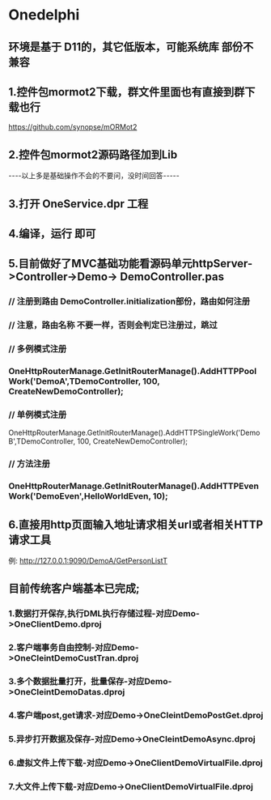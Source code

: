 # Onedelphi
## 环境是基于 D11的，其它低版本，可能系统库 部份不兼容
## 1.控件包mormot2下载，群文件里面也有直接到群下载也行
  https://github.com/synopse/mORMot2
## 2.控件包mormot2源码路径加到Lib
----以上多是基础操作不会的不要问，没时间回答-----
## 3.打开 OneService.dpr 工程
## 4.编译，运行 即可
## 5.目前做好了MVC基础功能看源码单元httpServer->Controller->Demo-> DemoController.pas
   ### // 注册到路由 DemoController.initialization部份，路由如何注册
   ### // 注意，路由名称 不要一样，否则会判定已注册过，跳过
 ### // 多例模式注册
 ###  OneHttpRouterManage.GetInitRouterManage().AddHTTPPoolWork('DemoA',TDemoController, 100, CreateNewDemoController);
 ### // 单例模式注册
  OneHttpRouterManage.GetInitRouterManage().AddHTTPSingleWork('DemoB',TDemoController, 100, CreateNewDemoController);
 ### // 方法注册
### OneHttpRouterManage.GetInitRouterManage().AddHTTPEvenWork('DemoEven',HelloWorldEven, 10);
## 6.直接用http页面输入地址请求相关url或者相关HTTP请求工具
  例:  http://127.0.0.1:9090/DemoA/GetPersonListT



## 目前传统客户端基本已完成;
### 1.数据打开保存,执行DML执行存储过程-对应Demo->OneClientDemo.dproj
### 2.客户端事务自由控制-对应Demo->OneCleintDemoCustTran.dproj
### 3.多个数据批量打开，批量保存-对应Demo->OneCleintDemoDatas.dproj
### 4.客户端post,get请求-对应Demo->OneCleintDemoPostGet.dproj
### 5.异步打开数据及保存-对应Demo->OneCleintDemoAsync.dproj
### 6.虚拟文件上传下载-对应Demo->OneClientDemoVirtualFile.dproj
### 7.大文件上传下载-对应Demo->OneClientDemoVirtualFile.dproj
